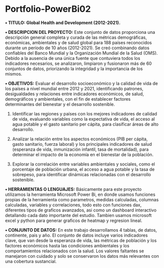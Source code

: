 # Portfolio-PowerBi02

**•	TITULO: Global Health and Development (2012-2021).**


**•	DESCRIPCION DEL PROYECTO:** Este conjunto de datos proporciona una descripción general completa y curada de las métricas demográficas, económicas, ambientales y de salud global para 188 países reconocidos durante un período de 10 años (2012-2021). Se creó combinando datos confiables del Banco Mundial y la Organización Mundial de la Salud (OMS). Debido a la ausencia de una única fuente que contuviera todos los indicadores necesarios, se analizaron, limpiaron y fusionaron más de 60 conjuntos de datos, priorizando la integridad y la importancia de los mismos.

**•	OBJETIVOS:** Evaluar el desarrollo socioeconómico y la calidad de vida de los países a nivel mundial entre 2012 y 2021, identificando patrones, desigualdades y relaciones entre indicadores económicos, de salud, demográficos y ambientales, con el fin de establecer factores determinantes del bienestar y el desarrollo sostenible.

1. Identificar las regiones y países con los mejores indicadores de calidad de vida, evaluando variables como la expectativa de vida, el acceso al agua potable y el gasto sanitario per cápita, para clasificar áreas de alto desarrollo.

2. Analizar la relación entre los aspectos económicos (PIB per cápita, gasto sanitario, fuerza laboral) y los principales indicadores de salud (esperanza de vida, inmunización infantil, tasa de mortalidad), para determinar el impacto de la economía en el bienestar de la población.

3. Explorar la correlación entre variables ambientales y sociales, como el porcentaje de población urbana, el acceso a agua potable y la tasa de sobrepeso, para identificar dinámicas relacionadas con el desarrollo sostenible.

**•	HERRAMIENTAS O LENGUAJES:** Básicamente para este proyecto utilizamos la herramienta Microsoft Power Bi, en donde usamos funciones propias de la herramienta como parametros, medidas calculadas, columnas calculadas, variables y correlaciones, todo esto con funciones dax, diferentes tipos de graficos avanzados, asi como un dashboard interactivo detallando cada dato importante del estudio. Tambien usamos microsoft excel y python para generar graficos de heatmap y regresion lineal.

**•	CONJUNTO DE DATOS:** En este trabajo desarrollamos 4 tablas, de datos, continente, pais y año. El conjunto de datos incluye varios indicadores clave, que van desde la esperanza de vida, las métricas de población y los factores económicos hasta las condiciones ambientales y los comportamientos relacionados con la salud. Los valores faltantes se manejaron con cuidado y solo se conservaron los datos más relevantes con una cobertura sustancial.
